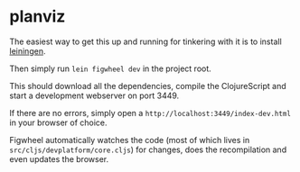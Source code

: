 planviz
=======


The easiest way to get this up and running for tinkering with it is to install [leiningen](http://leiningen.org).

Then simply run `lein figwheel dev` in the project root.

This should download all the dependencies, compile the ClojureScript and start a development webserver on port 3449.

If there are no errors, simply open a `http://localhost:3449/index-dev.html` in your browser of choice.

Figwheel automatically watches the code (most of which lives in `src/cljs/devplatform/core.cljs`) for changes, does the recompilation and even updates the browser.
